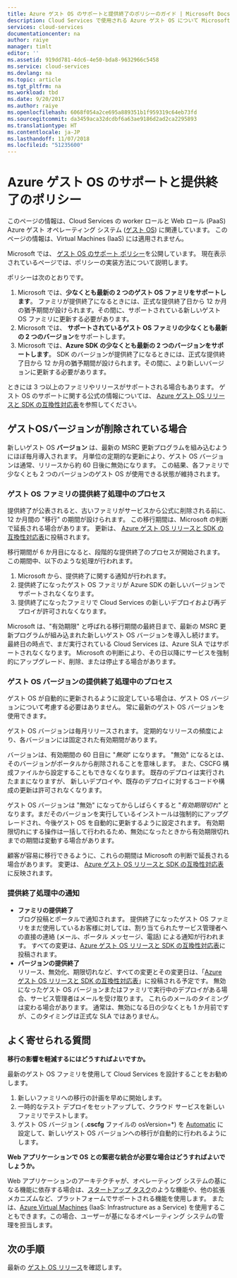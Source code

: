 ```yaml
---
title: Azure ゲスト OS のサポートと提供終了のポリシーのガイド | Microsoft Docs
description: Cloud Services で使用される Azure ゲスト OS について Microsoft がサポートする内容について説明します。
services: cloud-services
documentationcenter: na
author: raiye
manager: timlt
editor: ''
ms.assetid: 919dd781-4dc6-4e50-bda8-9632966c5458
ms.service: cloud-services
ms.devlang: na
ms.topic: article
ms.tgt_pltfrm: na
ms.workload: tbd
ms.date: 9/20/2017
ms.author: raiye
ms.openlocfilehash: 6068f054a2ce695a889351b1f959319c64eb73fd
ms.sourcegitcommit: da3459aca32dcdbf6a63ae9186d2ad2ca2295893
ms.translationtype: HT
ms.contentlocale: ja-JP
ms.lasthandoff: 11/07/2018
ms.locfileid: "51235600"
---
```

# <a name="azure-guest-os-supportability-and-retirement-policy"></a>Azure ゲスト OS のサポートと提供終了のポリシー
このページの情報は、Cloud Services の worker ロールと Web ロール (PaaS) Azure ゲスト オペレーティング システム ([ゲスト OS](cloud-services-guestos-update-matrix.md)) に関連しています。 このページの情報は、Virtual Machines (IaaS) には適用されません。

Microsoft では、 [ゲスト OS のサポート ポリシー](https://support.microsoft.com/gp/azure-cloud-lifecycle-faq)を公開しています。 現在表示されているページでは、ポリシーの実装方法について説明します。

ポリシーは次のとおりです。

1. Microsoft では、**少なくとも最新の 2 つのゲスト OS ファミリをサポートします**。 ファミリが提供終了になるときには、正式な提供終了日から 12 か月の猶予期間が設けられます。その間に、サポートされている新しいゲスト OS ファミリに更新する必要があります。
2. Microsoft では、 **サポートされているゲスト OS ファミリの少なくとも最新の 2 つのバージョン**をサポートします。
3. Microsoft では、**Azure SDK の少なくとも最新の 2 つのバージョンをサポートします**。 SDK のバージョンが提供終了になるときには、正式な提供終了日から 12 か月の猶予期間が設けられます。その間に、より新しいバージョンに更新する必要があります。

ときには 3 つ以上のファミリやリリースがサポートされる場合もあります。 ゲスト OS のサポートに関する公式の情報については、 [Azure ゲスト OS リリースと SDK の互換性対応表](cloud-services-guestos-update-matrix.md)を参照してください。

## <a name="when-a-guest-os-version-is-retired"></a>ゲストOSバージョンが削除されている場合
新しいゲスト OS **バージョン** は、最新の MSRC 更新プログラムを組み込むようにほぼ毎月導入されます。 月単位の定期的な更新により、ゲスト OS バージョンは通常、リリースから約 60 日後に無効になります。 この結果、各ファミリで少なくとも 2 つのバージョンのゲスト OS が使用できる状態が維持されます。

### <a name="process-during-a-guest-os-family-retirement"></a>ゲスト OS ファミリの提供終了処理中のプロセス
提供終了が公表されると、古いファミリがサービスから公式に削除される前に、12 か月間の "移行" の期間が設けられます。 この移行期間は、Microsoft の判断で延長される場合があります。 更新は、 [Azure ゲスト OS リリースと SDK の互換性対応表](cloud-services-guestos-update-matrix.md)に投稿されます。

移行期間が 6 か月目になると、段階的な提供終了のプロセスが開始されます。 この期間中、以下のような処理が行われます。

1. Microsoft から、提供終了に関する通知が行われます。
2. 提供終了になったゲスト OS ファミリが Azure SDK の新しいバージョンでサポートされなくなります。
3. 提供終了になったファミリで Cloud Services の新しいデプロイおよび再デプロイが許可されなくなります。

Microsoft は、"有効期限" と呼ばれる移行期間の最終日まで、最新の MSRC 更新プログラムが組み込まれた新しいゲスト OS バージョンを導入し続けます。 最終日の時点で、まだ実行されている Cloud Services は、Azure SLA ではサポートされなくなります。 Microsoft の判断により、その日以降にサービスを強制的にアップグレード、削除、または停止する場合があります。

### <a name="process-during-a-guest-os-version-retirement"></a>ゲスト OS バージョンの提供終了処理中のプロセス
ゲスト OS が自動的に更新されるように設定している場合は、ゲスト OS バージョンについて考慮する必要はありません。 常に最新のゲスト OS バージョンを使用できます。

ゲスト OS バージョンは毎月リリースされます。 定期的なリリースの頻度により、各バージョンには固定された有効期間があります。

バージョンは、有効期間の 60 日目に "*無効*" になります。 "無効" になるとは、そのバージョンがポータルから削除されることを意味します。 また、CSCFG 構成ファイルから設定することもできなくなります。 既存のデプロイは実行されたままになりますが、 新しいデプロイや、既存のデプロイに対するコードや構成の更新は許可されなくなります。

ゲスト OS バージョンは "無効" になってからしばらくすると "*有効期限切れ*" となります。まだそのバージョンを実行しているインストールは強制的にアップグレードされ、今後ゲスト OS を自動的に更新するように設定されます。 有効期限切れにする操作は一括して行われるため、無効になったときから有効期限切れまでの期間は変動する場合があります。

顧客が容易に移行できるように、これらの期間は Microsoft の判断で延長される場合があります。 変更は、 [Azure ゲスト OS リリースと SDK の互換性対応表](cloud-services-guestos-update-matrix.md)に反映されます。

### <a name="notifications-during-retirement"></a>提供終了処理中の通知
* **ファミリの提供終了** <br>ブログ投稿とポータルで通知されます。 提供終了になったゲスト OS ファミリをまだ使用しているお客様に対しては、割り当てられたサービス管理者への直接の連絡 (メール、ポータル メッセージ、電話) による通知が行われます。 すべての変更は、[Azure ゲスト OS リリースと SDK の互換性対応表](cloud-services-guestos-update-matrix.md)に投稿されます。
* **バージョンの提供終了** <br>リリース、無効化、期限切れなど、すべての変更とその変更日は、「[Azure ゲスト OS リリースと SDK の互換性対応表](cloud-services-guestos-update-matrix.md)」に投稿される予定です。 無効になったゲスト OS バージョンまたはファミリで実行中のデプロイがある場合、サービス管理者はメールを受け取ります。 これらのメールのタイミングは変わる場合があります。 通常は、無効になる日の少なくとも 1 か月前ですが、このタイミングは正式な SLA ではありません。

## <a name="frequently-asked-questions"></a>よく寄せられる質問
**移行の影響を軽減するにはどうすればよいですか。**

最新のゲスト OS ファミリを使用して Cloud Services を設計することをお勧めします。

1. 新しいファミリへの移行の計画を早めに開始します。
2. 一時的なテスト デプロイをセットアップして、クラウド サービスを新しいファミリでテストします。
3. ゲスト OS バージョン ( **.cscfg** ファイルの osVersion=*) を [Automatic](cloud-services-model-and-package.md#cscfg) に設定して、新しいゲスト OS バージョンへの移行が自動的に行われるようにします。

**Web アプリケーションで OS との緊密な統合が必要な場合はどうすればよいでしょうか。**

Web アプリケーションのアーキテクチャが、オペレーティング システムの基になる機能に依存する場合は、[スタートアップ タスク](cloud-services-startup-tasks.md)のような機能や、他の拡張メカニズムなど、プラットフォームでサポートされる機能を使用します。 または、[Azure Virtual Machines](https://azure.microsoft.com/documentation/scenarios/virtual-machines/) (IaaS: Infrastructure as a Service) を使用することもできます。この場合、ユーザーが基になるオペレーティング システムの管理を担当します。

## <a name="next-steps"></a>次の手順
最新の [ゲスト OS リリース](cloud-services-guestos-update-matrix.md)を確認します。
